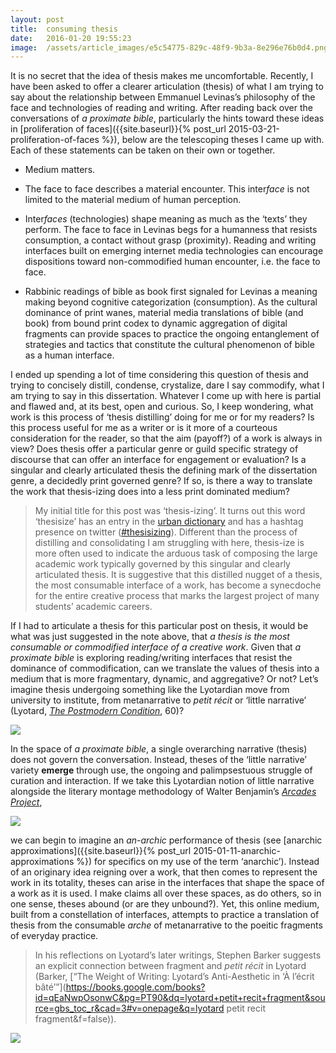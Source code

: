 ```yaml
---
layout:	post
title:	consuming thesis
date:	2016-01-20 19:55:23
image:	/assets/article_images/e5c54775-829c-48f9-9b3a-8e296e76b0d4.png
---
```

It is no secret that the idea of thesis makes me uncomfortable. Recently, I have been asked to offer a clearer articulation (thesis) of what I am trying to say about the relationship between Emmanuel Levinas’s philosophy of the face and technologies of reading and writing. After reading back over the conversations of *a proximate bible*, particularly the hints toward these ideas in [proliferation of faces]({{site.baseurl}}{% post_url 2015-03-21-proliferation-of-faces %}), below are the telescoping theses I came up with. Each of these statements can be taken on their own or together.

-   Medium matters.

-   The face to face describes a material encounter. This inter*face* is not limited to the material medium of human perception.

-   Inter*faces* (technologies) shape meaning as much as the ‘texts’ they perform. The face to face in Levinas begs for a humanness that resists consumption, a contact without grasp (proximity). Reading and writing interfaces built on emerging internet media technologies can encourage dispositions toward non-commodified human encounter, i.e. the face to face.

-   Rabbinic readings of bible as book first signaled for Levinas a meaning making beyond cognitive categorization (consumption). As the cultural dominance of print wanes, material media translations of bible (and book) from bound print codex to dynamic aggregation of digital fragments can provide spaces to practice the ongoing entanglement of strategies and tactics that constitute the cultural phenomenon of bible as a human interface.

I ended up spending a lot of time considering this question of thesis and trying to concisely distill, condense, crystalize, dare I say commodify, what I am trying to say in this dissertation. Whatever I come up with here is partial and flawed and, at its best, open and curious. So, I keep wondering, what work is this process of ‘thesis distilling’ doing for me or for my readers? Is this process useful for me as a writer or is it more of a courteous consideration for the reader, so that the aim (payoff?) of a work is always in view? Does thesis offer a particular genre or guild specific strategy of discourse that can offer an interface for engagement or evaluation? Is a singular and clearly articulated thesis the defining mark of the dissertation genre, a decidedly print governed genre? If so, is there a way to translate the work that thesis-izing does into a less print dominated medium?

> My initial title for this post was ‘thesis-izing’. It turns out this word ‘thesisize’ has an entry in the [urban dictionary](http://www.urbandictionary.com/define.php?term=Thesisize) and has a hashtag presence on twitter ([\#thesisizing](https://twitter.com/hashtag/thesisizing)). Different than the process of distilling and consolidating I am struggling with here, thesis-ize is more often used to indicate the arduous task of composing the large academic work typically governed by this singular and clearly articulated thesis. It is suggestive that this distilled nugget of a thesis, the most consumable interface of a work, has become a synecdoche for the entire creative process that marks the largest project of many students’ academic careers.

If I had to articulate a thesis for this particular post on thesis, it would be what was just suggested in the note above, that *a thesis is the most consumable or commodified interface of a creative work*. Given that *a proximate bible* is exploring reading/writing interfaces that resist the dominance of commodification, can we translate the values of thesis into a medium that is more fragmentary, dynamic, and aggregative? Or not? Let’s imagine thesis undergoing something like the Lyotardian move from university to institute, from metanarrative to *petit récit* or ‘little narrative’ (Lyotard, [*The Postmodern Condition*](http://amzn.com/0816611734), 60)?

![](/assets/article_images/e5c54775-829c-48f9-9b3a-8e296e76b0d4.png)

In the space of *a proximate bible*, a single overarching narrative (thesis) does not govern the conversation. Instead, theses of the ‘little narrative’ variety **emerge** through use, the ongoing and palimpsestuous struggle of curation and interaction. If we take this Lyotardian notion of little narrative alongside the literary montage methodology of Walter Benjamin’s [*Arcades Project*](http://amzn.com/0674008022),

![](/assets/article_images/f5188650-0edf-49fe-811c-12ab8198cd16.png)

we can begin to imagine an *an-archic* performance of thesis (see [anarchic approximations]({{site.baseurl}}{% post_url 2015-01-11-anarchic-approximations %}) for specifics on my use of the term ‘anarchic’). Instead of an originary idea reigning over a work, that then comes to represent the work in its totality, theses can arise in the interfaces that shape the space of a work as it is used. I make claims all over these spaces, as do others, so in one sense, theses abound (or are they unbound?). Yet, this online medium, built from a constellation of interfaces, attempts to practice a translation of thesis from the consumable *arche* of metanarrative to the poeitic fragments of everyday practice.

> In his reflections on Lyotard’s later writings, Stephen Barker suggests an explicit connection between fragment and *petit récit* in Lyotard (Barker, [“The Weight of Writing: Lyotard’s Anti-Aesthetic in ‘À l’écrit bâté’”](https://books.google.com/books?id=qEaNwpOsonwC&pg=PT90&dq=lyotard+petit+recit+fragment&source=gbs_toc_r&cad=3#v=onepage&q=lyotard petit recit fragment&f=false)).

![](/assets/article_images/1e8ca823-dd37-4b4f-9ee9-86df029646a9.png)
